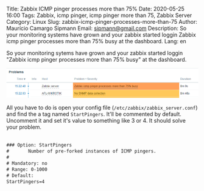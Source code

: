 Title: Zabbix ICMP pinger processes more than 75%
Date: 2020-05-25 16:00
Tags: Zabbix, icmp pinger, icmp pinger more than 75, Zabbix Server
Category: Linux
Slug: zabbix-icmp-pinger-processes-more-than-75
Author: Maurício Camargo Sipmann
Email: sipmann@gmail.com
Description: So your monitoring systems have grown and your zabbix started loggin Zabbix icmp pinger processes more than 75% busy at the dashboard.
Lang: en

So your monitoring sytems have grown and your zabbix started loggin "Zabbix icmp pinger processes more than 75% busy" at the dashboard.

![Dashboard do zabbix avisando sobre o erro](images/zabbix_pinger01.png)

All you have to do is open your config file (`/etc/zabbix/zabbix_server.conf`) and find the a tag named `StartPingers`. It'll be commented by default. Uncomment it and set it's value to something like 3 or 4. It should solve your problem.

```shell

### Option: StartPingers
#       Number of pre-forked instances of ICMP pingers.
#
# Mandatory: no
# Range: 0-1000
# Default:
StartPingers=4
```


